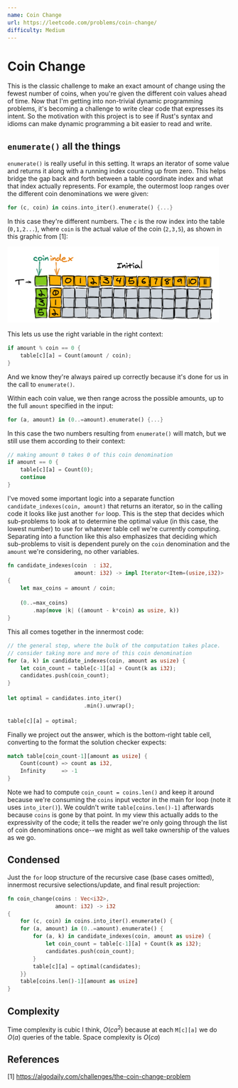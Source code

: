 ```yaml
---
name: Coin Change
url: https://leetcode.com/problems/coin-change/
difficulty: Medium
---
```


# Coin Change

This is the classic challenge to make an exact amount of change using the fewest number of coins, when you're given the different coin values ahead of time.  Now that I'm getting into non-trivial dynamic programming problems, it's becoming a challenge to write clear code that expresses its intent.  So the motivation with this project is to see if Rust's syntax and idioms can make dynamic programming a bit easier to read and write.

## `enumerate()` all the things

`enumerate()` is really useful in this setting.  It wraps an iterator of some value and returns it along with a running index counting up from zero. This helps bridge the gap back and forth between a table coordinate index and what that index actually represents. For example, the outermost loop ranges over the different coin denominations we were given:

```rust
for (c, coin) in coins.into_iter().enumerate() {...}
```

In this case they're different numbers. The `c` is the row index into the table (`0,1,2...`), where `coin` is the actual value of the coin (`2,3,5`), as shown in this graphic from [1]:

![table indexes](./images/coin-change-1.png)

This lets us use the right variable in the right context:

```rust
if amount % coin == 0 {
    table[c][a] = Count(amount / coin);
}
```

And we know they're always paired up correctly because it's done for us in the call to `enumerate()`.

Within each coin value, we then range across the possible amounts, up to the full `amount` specified in the input:

```rust
for (a, amount) in (0..=amount).enumerate() {...}
```

In this case the two numbers resulting from `enumerate()` will match, but we still use them according to their context:

```rust
// making amount 0 takes 0 of this coin denomination
if amount == 0 {
    table[c][a] = Count(0);
    continue
}
```

I've moved some important logic into a separate function `candidate_indexes(coin, amount)` that returns an iterator, so in the calling code it looks like just another `for` loop. This is the step that decides which sub-problems to look at to determine the optimal value (in this case, the lowest number) to use for whatever table cell we're currently computing. Separating into a function like this also emphasizes that deciding which sub-problems to visit is dependent purely on the `coin` denomination and the `amount` we're considering, no other variables.

```rust
fn candidate_indexes(coin  : i32,
                     amount: i32) -> impl Iterator<Item=(usize,i32)>
{
    let max_coins = amount / coin;

    (0..=max_coins)
        .map(move |k| ((amount - k*coin) as usize, k))
}
```

This all comes together in the innermost code:

```rust
// the general step, where the bulk of the computation takes place.
// consider taking more and more of this coin denomination
for (a, k) in candidate_indexes(coin, amount as usize) {
    let coin_count = table[c-1][a] + Count(k as i32);
    candidates.push(coin_count);
}

let optimal = candidates.into_iter()
                        .min().unwrap();

table[c][a] = optimal;
```

Finally we project out the answer, which is the bottom-right table cell, converting to the format the solution checker expects:

```rust
match table[coin_count-1][amount as usize] {
    Count(count) => count as i32,
    Infinity     => -1
}
```

Note we had to compute `coin_count = coins.len()` and keep it around because we're consuming the `coins` input vector in the main for loop (note it uses `into_iter()`). We couldn't write `table[coins.len()-1]` afterwards because `coins` is gone by that point.  In my view this actually adds to the expressivity of the code; it tells the reader we're only going through the list of coin denominations once--we might as well take ownership of the values as we go.


## Condensed

Just the `for` loop structure of the recursive case (base cases omitted), innermost recursive selections/update, and final result projection:

```rust
fn coin_change(coins : Vec<i32>,
               amount: i32) -> i32
{
    for (c, coin) in coins.into_iter().enumerate() {
    for (a, amount) in (0..=amount).enumerate() {
        for (a, k) in candidate_indexes(coin, amount as usize) {
            let coin_count = table[c-1][a] + Count(k as i32);
            candidates.push(coin_count);
        }
        table[c][a] = optimal(candidates);
    }}
    table[coins.len()-1][amount as usize]
}
```


## Complexity

Time complexity is cubic I think, $O(ca^2)$ because at each `M[c][a]` we do $O(a)$ queries of the table.
Space complexity is $O(ca)$


## References

[1] https://algodaily.com/challenges/the-coin-change-problem
